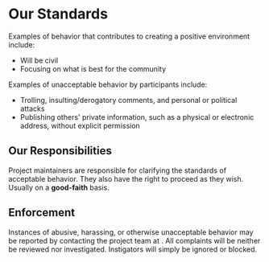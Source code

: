 # Our Standards

Examples of behavior that contributes to creating a positive environment
include:

* Will be civil
* Focusing on what is best for the community

Examples of unacceptable behavior by participants include:

* Trolling, insulting/derogatory comments, and personal or political attacks
* Publishing others' private information, such as a physical or electronic
 address, without explicit permission

## Our Responsibilities

Project maintainers are responsible for clarifying the standards of acceptable
behavior. They also have the right to proceed as they wish. Usually on a __good-faith__ basis.

## Enforcement

Instances of abusive, harassing, or otherwise unacceptable behavior may be
reported by contacting the project team at . All
complaints will be neither be reviewed nor investigated. Instigators will simply be ignored or blocked.
